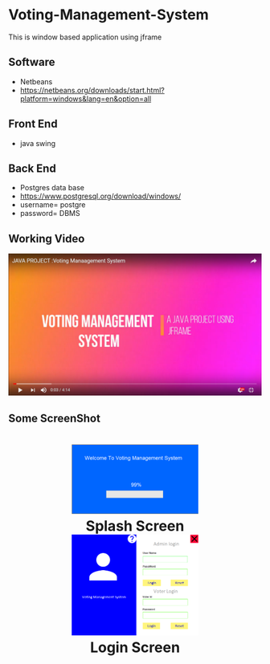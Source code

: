 # Voting-Management-System
This is window based application using jframe

## Software
- Netbeans
- https://netbeans.org/downloads/start.html?platform=windows&lang=en&option=all

## Front End
- java swing
## Back End 
- Postgres data base
- https://www.postgresql.org/download/windows/
- username= postgre
- password= DBMS

## Working Video

[![Watch the video](https://github.com/Niraj-Ranjan/Voting-Management-System/blob/master/Screenshot/Screenshot%20(139).png)](https://www.youtube.com/watch?v=vL1COucMHyY&t=29s)

## Some ScreenShot


<h1 align="center">
   <img src="https://github.com/Niraj-Ranjan/Voting-Management-System/blob/master/Screenshot/splash.PNG"  width="50%" height="10%">
   <br>
 Splash Screen
  <br>
   <img src="https://github.com/Niraj-Ranjan/Voting-Management-System/blob/master/Screenshot/AdminLogin.PNG"  width="50%">
 <br>
 Login Screen
  <br>
  
  
  
</h1>
